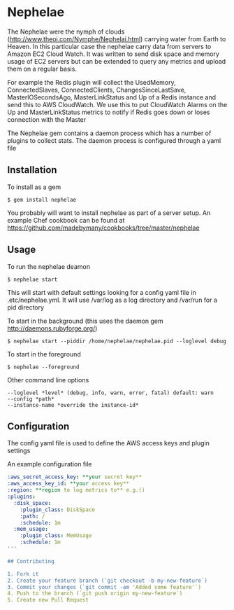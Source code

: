 # Nephelae

The Nephelae were the nymph of clouds (http://www.theoi.com/Nymphe/Nephelai.html) carrying water from Earth to Heaven. In this particular case the nephelae carry data from servers to Amazon EC2 Cloud Watch. It was written to send disk space and memory usage of EC2 servers but can be extended to query any metrics and upload them on a regular basis.

For example the Redis plugin will collect the UsedMemory, ConnectedSlaves, ConnectedClients, ChangesSinceLastSave, MasterIOSecondsAgo, MasterLinkStatus and Up of a Redis instance and send this to AWS CloudWatch. We use this to put CloudWatch Alarms on the Up and MasterLinkStatus metrics to notify if Redis goes down or loses connection with the Master

The Nephelae gem contains a daemon process which has a number of plugins to collect stats. The daemon process is configured through a yaml file 

## Installation

To install as a gem

    $ gem install nephelae

You probably will want to install nephelae as part of a server setup. An example Chef cookbook can be found at https://github.com/madebymany/cookbooks/tree/master/nephelae

## Usage

To run the nephelae deamon

    $ nephelae start

This will start with default settings looking for a config yaml file in .etc/nephelae.yml. It will use /var/log as a log directory and /var/run for a pid directory

To start in the background (this uses the daemon gem http://daemons.rubyforge.org/)

    $ nephelae start --piddir /home/nephelae/nephelae.pid --loglevel debug
    
    
To start in the foreground

	$ nephelae --foreground

Other command line options

	--loglevel *level* (debug, info, warn, error, fatal) default: warn
	--config *path*
	--instance-name *override the instance-id*

## Configuration

The config yaml file is used to define the AWS access keys and plugin settings

An example configuration file

```yaml
:aws_secret_access_key: **your secret key**
:aws_access_key_id: **your access key**
:region: **region to log metrics to** e.g.()
:plugins:
  :disk_space:
    :plugin_class: DiskSpace
    :path: /
    :schedule: 1m
  :mem_usage:
    :plugin_class: MemUsage
    :schedule: 1m
'''

## Contributing

1. Fork it
2. Create your feature branch (`git checkout -b my-new-feature`)
3. Commit your changes (`git commit -am 'Added some feature'`)
4. Push to the branch (`git push origin my-new-feature`)
5. Create new Pull Request
